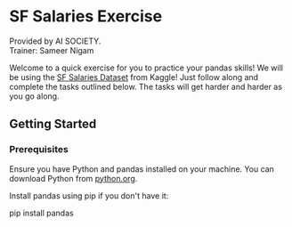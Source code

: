 # SF Salaries Exercise

Provided by AI SOCIETY.  
Trainer: Sameer Nigam

Welcome to a quick exercise for you to practice your pandas skills! We will be using the [SF Salaries Dataset](https://www.kaggle.com/kaggle/sf-salaries) from Kaggle! Just follow along and complete the tasks outlined below. The tasks will get harder and harder as you go along.

## Getting Started

### Prerequisites

Ensure you have Python and pandas installed on your machine. You can download Python from [python.org](https://www.python.org/).

Install pandas using pip if you don't have it:

pip install pandas
